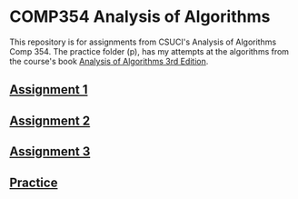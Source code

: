 # COMP354  Analysis of Algorithms
This repository is for assignments from CSUCI's Analysis of Algorithms Comp 354. The practice folder (p), has my attempts at the algorithms from the course's book [Analysis of Algorithms 3rd Edition](https://www.amazon.com/Introduction-Analysis-Algorithms-Theoretical-Computer-ebook/dp/B07B4CKPHH?qid=1540747542&refinements=p_27%3AMichael+Soltys&s=Books&sr=1-1&ref=sr_1_1).

## [Assignment 1](https://github.com/DJones0101/COMP354/tree/master/a1)
## [Assignment 2](https://github.com/DJones0101/COMP354/tree/master/a2)
## [Assignment 3](https://github.com/DJones0101/COMP354/tree/master/a3)
## [Practice](https://github.com/DJones0101/COMP354/tree/master/p)

